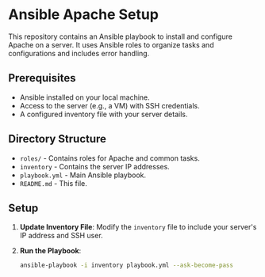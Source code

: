 # Ansible Apache Setup

This repository contains an Ansible playbook to install and configure Apache on a server. It uses Ansible roles to organize tasks and configurations and includes error handling.

## Prerequisites

- Ansible installed on your local machine.
- Access to the server (e.g., a VM) with SSH credentials.
- A configured inventory file with your server details.

## Directory Structure

- `roles/` - Contains roles for Apache and common tasks.
- `inventory` - Contains the server IP addresses.
- `playbook.yml` - Main Ansible playbook.
- `README.md` - This file.

## Setup

1. **Update Inventory File**: Modify the `inventory` file to include your server's IP address and SSH user.

2. **Run the Playbook**:

   ```bash
   ansible-playbook -i inventory playbook.yml --ask-become-pass